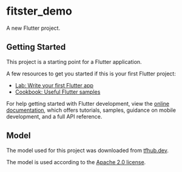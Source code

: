 # fitster_demo

A new Flutter project.

## Getting Started

This project is a starting point for a Flutter application.

A few resources to get you started if this is your first Flutter project:

- [Lab: Write your first Flutter app](https://docs.flutter.dev/get-started/codelab)
- [Cookbook: Useful Flutter samples](https://docs.flutter.dev/cookbook)

For help getting started with Flutter development, view the
[online documentation](https://docs.flutter.dev/), which offers tutorials,
samples, guidance on mobile development, and a full API reference.

## Model

The model used for this project was downloaded from [tfhub.dev](https://tfhub.dev/tensorflow/lite-model/mobilenet_v1_1.0_224_quantized/1/metadata/1).

The model is used according to the [Apache 2.0 license](https://opensource.org/licenses/Apache-2.0).
